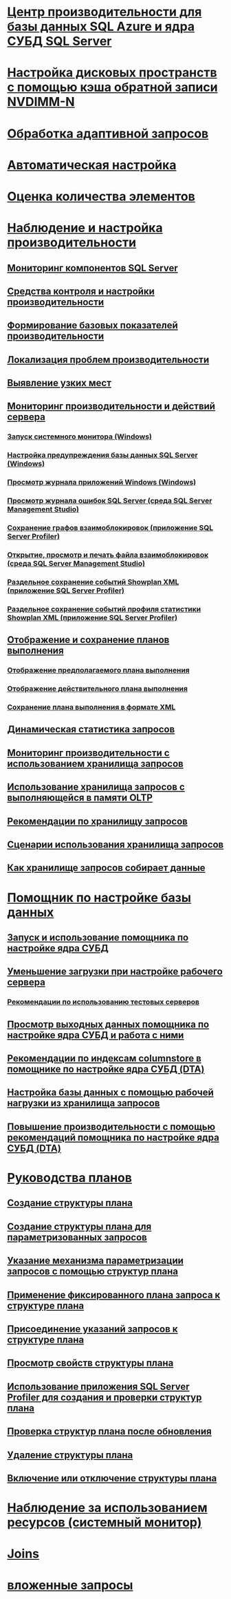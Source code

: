 
# [Центр производительности для базы данных SQL Azure и ядра СУБД SQL Server](performance-center-for-sql-server-database-engine-and-azure-sql-database.md)  
# [Настройка дисковых пространств с помощью кэша обратной записи NVDIMM-N](configuring-storage-spaces-with-a-nvdimm-n-write-back-cache.md)  

# [Обработка адаптивной запросов](adaptive-query-processing.md)
# [Автоматическая настройка](../automatic-tuning/automatic-tuning.md)
# [Оценка количества элементов](cardinality-estimation-sql-server.md)  

# [Наблюдение и настройка производительности](monitor-and-tune-for-performance.md)  
## [Мониторинг компонентов SQL Server](monitor-sql-server-components.md)  
## [Средства контроля и настройки производительности](performance-monitoring-and-tuning-tools.md)  

## [Формирование базовых показателей производительности](establish-a-performance-baseline.md)  
## [Локализация проблем производительности](isolate-performance-problems.md)  
## [Выявление узких мест](identify-bottlenecks.md)  
## [Мониторинг производительности и действий сервера](server-performance-and-activity-monitoring.md)  
### [Запуск системного монитора (Windows)](start-system-monitor-windows.md)  
### [Настройка предупреждения базы данных SQL Server (Windows)](set-up-a-sql-server-database-alert-windows.md)  
### [Просмотр журнала приложений Windows (Windows)](view-the-windows-application-log-windows-10.md)  
### [Просмотр журнала ошибок SQL Server (среда SQL Server Management Studio)](view-the-sql-server-error-log-sql-server-management-studio.md)  
### [Сохранение графов взаимоблокировок (приложение SQL Server Profiler)](save-deadlock-graphs-sql-server-profiler.md)  
### [Открытие, просмотр и печать файла взаимоблокировок (среда SQL Server Management Studio)](open-view-and-print-a-deadlock-file-sql-server-management-studio.md)  
### [Раздельное сохранение событий Showplan XML (приложение SQL Server Profiler)](save-showplan-xml-events-separately-sql-server-profiler.md)  
### [Раздельное сохранение событий профиля статистики Showplan XML (приложение SQL Server Profiler)](save-showplan-xml-statistics-profile-events-separately-sql-server-profiler.md)  
## [Отображение и сохранение планов выполнения](display-and-save-execution-plans.md)  
### [Отображение предполагаемого плана выполнения](display-the-estimated-execution-plan.md)  
### [Отображение действительного плана выполнения](display-an-actual-execution-plan.md)  
### [Сохранение плана выполнения в формате XML](save-an-execution-plan-in-xml-format.md)  
## [Динамическая статистика запросов](live-query-statistics.md)  
## [Мониторинг производительности с использованием хранилища запросов](monitoring-performance-by-using-the-query-store.md)  
## [Использование хранилища запросов с выполняющейся в памяти OLTP](using-the-query-store-with-in-memory-oltp.md)  
## [Рекомендации по хранилищу запросов](best-practice-with-the-query-store.md)  
## [Сценарии использования хранилища запросов](query-store-usage-scenarios.md)  
## [Как хранилище запросов собирает данные](how-query-store-collects-data.md)  


# [Помощник по настройке базы данных](database-engine-tuning-advisor.md)  
## [Запуск и использование помощника по настройке ядра СУБД](start-and-use-the-database-engine-tuning-advisor.md)  
## [Уменьшение загрузки при настройке рабочего сервера](reduce-the-production-server-tuning-load.md)  
### [Рекомендации по использованию тестовых серверов](considerations-for-using-test-servers.md)  
## [Просмотр выходных данных помощника по настройке ядра СУБД и работа с ними](view-and-work-with-the-output-from-the-database-engine-tuning-advisor.md)  
## [Рекомендации по индексам сolumnstore в помощнике по настройке ядра СУБД (DTA)](columnstore-index-recommendations-in-database-engine-tuning-advisor-dta.md)  
## [Настройка базы данных с помощью рабочей нагрузки из хранилища запросов](tuning-database-using-workload-from-query-store.md)  
## [Повышение производительности с помощью рекомендаций помощника по настройке ядра СУБД (DTA)](performance-improvements-using-dta-recommendations.md)  

# [Руководства планов](plan-guides.md)  
## [Создание структуры плана](create-a-new-plan-guide.md)  
## [Создание структуры плана для параметризованных запросов](create-a-plan-guide-for-parameterized-queries.md)  
## [Указание механизма параметризации запросов с помощью структур плана](specify-query-parameterization-behavior-by-using-plan-guides.md)  
## [Применение фиксированного плана запроса к структуре плана](apply-a-fixed-query-plan-to-a-plan-guide.md)  
## [Присоединение указаний запросов к структуре плана](attach-query-hints-to-a-plan-guide.md)  
## [Просмотр свойств структуры плана](view-plan-guide-properties.md)  
## [Использование приложения SQL Server Profiler для создания и проверки структур плана](use-sql-server-profiler-to-create-and-test-plan-guides.md)  
## [Проверка структур плана после обновления](validate-plan-guides-after-upgrade.md)  
## [Удаление структуры плана](delete-a-plan-guide.md)  
## [Включение или отключение структуры плана](enable-or-disable-a-plan-guide.md)  

# [Наблюдение за использованием ресурсов (системный монитор)](../performance-monitor/monitor-resource-usage-system-monitor.md)    

# [Joins](joins.md)   

# [вложенные запросы](subqueries.md)    
